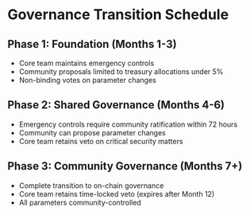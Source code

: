 # Governance Transition Schedule

## Phase 1: Foundation (Months 1-3)

- Core team maintains emergency controls
- Community proposals limited to treasury allocations under 5%
- Non-binding votes on parameter changes

## Phase 2: Shared Governance (Months 4-6)

- Emergency controls require community ratification within 72 hours
- Community can propose parameter changes
- Core team retains veto on critical security matters

## Phase 3: Community Governance (Months 7+)

- Complete transition to on-chain governance
- Core team retains time-locked veto (expires after Month 12)
- All parameters community-controlled
